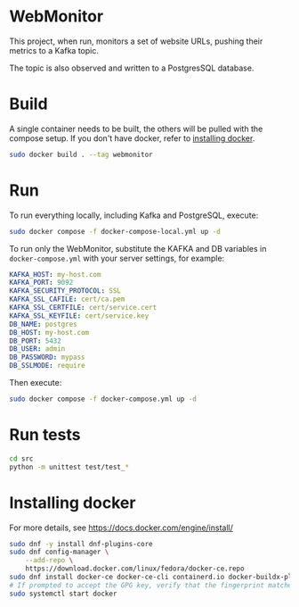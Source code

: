 # WebMonitor

This project, when run, monitors a set of website URLs, pushing their metrics to a Kafka topic.

The topic is also observed and written to a PostgresSQL database.

# Build

A single container needs to be built, the others will be pulled with the compose setup. If you don't have docker, refer to [installing docker](#installing-docker).

```bash
sudo docker build . --tag webmonitor
```

# Run

To run everything locally, including Kafka and PostgreSQL, execute:

```bash
sudo docker compose -f docker-compose-local.yml up -d
```

To run only the WebMonitor, substitute the KAFKA and DB variables in `docker-compose.yml` with your server settings, for example:

```yaml
KAFKA_HOST: my-host.com
KAFKA_PORT: 9092
KAFKA_SECURITY_PROTOCOL: SSL
KAFKA_SSL_CAFILE: cert/ca.pem
KAFKA_SSL_CERTFILE: cert/service.cert
KAFKA_SSL_KEYFILE: cert/service.key
DB_NAME: postgres
DB_HOST: my-host.com
DB_PORT: 5432
DB_USER: admin
DB_PASSWORD: mypass
DB_SSLMODE: require
```

Then execute:

```bash
sudo docker compose -f docker-compose.yml up -d
```

# Run tests

```bash
cd src
python -m unittest test/test_*
```

# Installing docker

For more details, see https://docs.docker.com/engine/install/

```bash
sudo dnf -y install dnf-plugins-core
sudo dnf config-manager \
    --add-repo \
    https://download.docker.com/linux/fedora/docker-ce.repo
sudo dnf install docker-ce docker-ce-cli containerd.io docker-buildx-plugin docker-compose-plugin
# If prompted to accept the GPG key, verify that the fingerprint matches 060A 61C5 1B55 8A7F 742B 77AA C52F EB6B 621E 9F35, and if so, accept it.
sudo systemctl start docker
```
